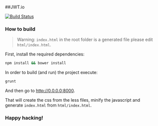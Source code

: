 ##JWT.io

[![Build Status](https://travis-ci.org/jsonwebtoken/jsonwebtoken.github.io.png?branch=master)](https://travis-ci.org/jsonwebtoken/jsonwebtoken.github.io)

### How to build

> Warning: `index.html` in the root folder is a generated file please edit `html/index.html`.

First, install the required dependencies:

```sh
npm install && bower install
```

In order to build (and run) the project execute:

```sh
grunt
```

And then go to http://0.0.0.0:8000.

That will create the css from the less files, minify the javascript and generate `index.html` from `html/index.html`. 


### Happy hacking!


